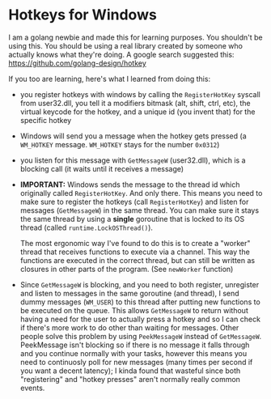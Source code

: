 # Hotkeys for Windows


I am a golang newbie and made this for learning purposes. 
You shouldn't be using this. You should be using a real library created by someone who actually knows what they're doing. 
A google search suggested this: https://github.com/golang-design/hotkey

If you too are learning, here's what I learned from doing this:

 - you register hotkeys with windows by calling the `RegisterHotKey` syscall from user32.dll, you tell it a modifiers bitmask (alt, shift, ctrl, etc), the virtual keycode for the hotkey, and a unique id (you invent that) for the specific hotkey
 - Windows will send you a message when the hotkey gets pressed (a `WM_HOTKEY` message. `WM_HOTKEY` stays for the number `0x0312`)
 - you listen for this message with `GetMessageW` (user32.dll), which is a blocking call (it waits until it receives a message)
 - **IMPORTANT:** Windows sends the message to the thread id which originally called `RegisterHotKey`. And only there.
   This means you need to make sure to register the hotkeys (call `RegisterHotKey`) and listen for messages (`GetMessageW`) in the same thread. You can make sure it stays the same thread by using a **single** goroutine that is locked to its OS thread (called `runtime.LockOSThread()`).
   
   The most ergonomic way I've found to do this is to create a "worker" thread that receives functions to execute via a channel. This way the functions are executed in the correct thread, but can still be written as closures in other parts of the program. (See `newWorker` function)
 - Since `GetMessageW` is blocking, and you need to both register, unregister and listen to messages in the same goroutine (and thread), I send dummy messages (`WM_USER`) to this thread after putting new functions to be executed on the queue. This allows `GetMessageW` to return without having a need for the user to actually press a hotkey and so I can check if there's more work to do other than waiting for messages.
 Other people solve this problem by using `PeekMessageW` instead of `GetMessageW`. PeekMessage isn't blocking so if there is no message it falls through and you continue normally with your tasks, however this means you need to continuosly poll for new messages (many times per second if you want a decent latency); I kinda found that wasteful since both "registering" and "hotkey presses" aren't normally really common events. 